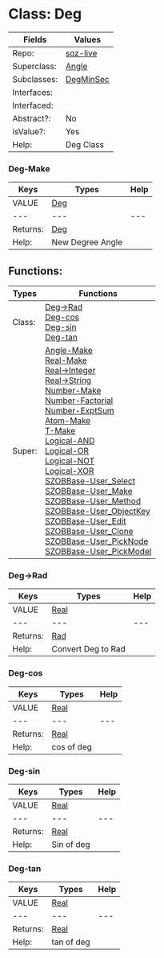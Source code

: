 
# Class:	Deg

| Fields | Values |
| --------- | --------- |
| Repo: | [soz-live](/repos/soz-live.html) |
| Superclass: | [Angle](Angle.html) |
| Subclasses: | [DegMinSec](DegMinSec.html) |
| Interfaces: |  |
| Interfaced: |  |
| Abstract?: | No |
| isValue?: | Yes |
| Help: | Deg Class |

### Deg-Make

| Keys | Types | Help |
| --------- | --------- | --------- |
| VALUE | [Deg](Deg.html) |  |
| --- | --- | --- |
| Returns: | [Deg](Deg.html) |
| Help: | New Degree Angle |


## Functions:

| Types | Functions |
| --------- | --------- |
| Class: | [Deg->Rad](#Deg->Rad) <br> [Deg-cos](#Deg-cos) <br> [Deg-sin](#Deg-sin) <br> [Deg-tan](#Deg-tan) |
| Super: | [Angle-Make](Angle.html) <br> [Real-Make](Real.html) <br> [Real->Integer](Real.html) <br> [Real->String](Real.html) <br> [Number-Make](Number.html) <br> [Number-Factorial](Number.html) <br> [Number-ExptSum](Number.html) <br> [Atom-Make](Atom.html) <br> [T-Make](T.html) <br> [Logical-AND](Logical.html) <br> [Logical-OR](Logical.html) <br> [Logical-NOT](Logical.html) <br> [Logical-XOR](Logical.html) <br> [SZOBBase-User_Select](SZOBBase.html) <br> [SZOBBase-User_Make](SZOBBase.html) <br> [SZOBBase-User_Method](SZOBBase.html) <br> [SZOBBase-User_ObjectKey](SZOBBase.html) <br> [SZOBBase-User_Edit](SZOBBase.html) <br> [SZOBBase-User_Clone](SZOBBase.html) <br> [SZOBBase-User_PickNode](SZOBBase.html) <br> [SZOBBase-User_PickModel](SZOBBase.html) |


### Deg->Rad

| Keys | Types | Help |
| --------- | --------- | --------- |
| VALUE | [Real](Real.html) |  |
| --- | --- | --- |
| Returns: | [Rad](Rad.html) |
| Help: | Convert Deg to Rad |

### Deg-cos

| Keys | Types | Help |
| --------- | --------- | --------- |
| VALUE | [Real](Real.html) |  |
| --- | --- | --- |
| Returns: | [Real](Real.html) |
| Help: | cos of deg |

### Deg-sin

| Keys | Types | Help |
| --------- | --------- | --------- |
| VALUE | [Real](Real.html) |  |
| --- | --- | --- |
| Returns: | [Real](Real.html) |
| Help: | Sin of deg |

### Deg-tan

| Keys | Types | Help |
| --------- | --------- | --------- |
| VALUE | [Real](Real.html) |  |
| --- | --- | --- |
| Returns: | [Real](Real.html) |
| Help: | tan of deg |

